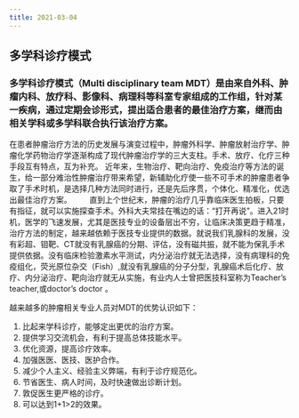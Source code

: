 ```yaml
---
title: 2021-03-04
---
```


## 多学科诊疗模式
### 多学科诊疗模式（Multi disciplinary team MDT）是由来自外科、肿瘤内科、放疗科、影像科、病理科等科室专家组成的工作组，针对某一疾病，通过定期会诊形式，提出适合患者的最佳治疗方案，继而由相关学科或多学科联合执行该治疗方案。
在患者肿瘤治疗方法的历史发展与演变过程中，肿瘤外科学、肿瘤放射治疗学、肿瘤化学药物治疗学逐渐构成了现代肿瘤治疗学的三大支柱。手术、放疗、化疗三种手段互有特点，互为补充。
近年来，生物治疗、靶向治疗、免疫治疗等方法的诞生，给一部分难治性肿瘤治疗带来希望，新辅助化疗使一些不可手术的肿瘤患者争取了手术时机，是选择几种方法同时进行，还是先后序贯，个体化、精准化，优选出最佳治疗方案。
　　直到上个世纪末，肿瘤的治疗几乎靠临床医生拍板，只要有指征，就可以实施探查手术。外科大夫常挂在嘴边的话：“打开再说”。进入21时机，医学的飞速发展，尤其是医技专业的设备层出不穷，让临床决策更趋于精准，治疗方法的制定，越来越依赖于医技专业提供的数据。就说我们乳腺科的发展，没有彩超、钼靶、CT就没有乳腺癌的分期、评估，没有磁共振，就不能为保乳手术提供依据。没有临床检验激素水平测试，内分泌治疗就无法选择，没有病理科的免疫组化，荧光原位杂交（Fish）,就没有乳腺癌的分子分型，乳腺癌术后化疗、放疗、内分泌治疗、靶向治疗就无从实施，有业内人士曾把医技科室称为Teacher’s teacher,或doctor’s doctor 。

越来越多的肿瘤相关专业人员对MDT的优势认识如下：
1. 比起来学科诊疗，能够定出更优的治疗方案。
2. 提供学习交流机会，有利于提高总体技能水平。
3. 优化资源，提高诊疗效率。
4. 加强医医、医技、医护合作。
5. 减少个人主义、经验主义弊端，有利于诊疗规范化。
6. 节省医生、病人时间，及时快速做出诊断计划。
7. 敦促医生更严格的诊疗。
8. 可以达到1+1>2的效果。
